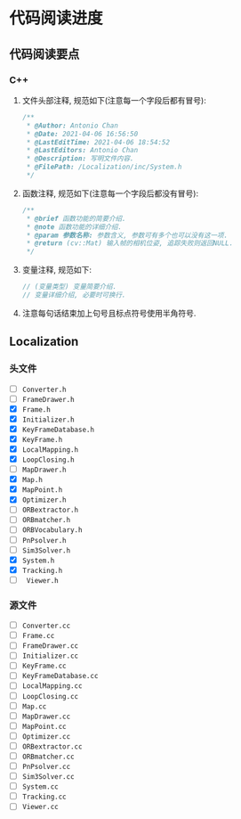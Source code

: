 # 代码阅读进度

## 代码阅读要点

### C++

1. 文件头部注释, 规范如下(注意每一个字段后都有冒号):

   ```c++
   /**
    * @Author: Antonio Chan
    * @Date: 2021-04-06 16:56:50
    * @LastEditTime: 2021-04-06 18:54:52
    * @LastEditors: Antonio Chan
    * @Description: 写明文件内容.
    * @FilePath: /Localization/inc/System.h
    */
   ```

2. 函数注释, 规范如下(注意每一个字段后都没有冒号):

   ```c++
   /**
    * @brief 函数功能的简要介绍.
    * @note 函数功能的详细介绍.
    * @param 参数名称: 参数含义, 参数可有多个也可以没有这一项.
    * @return (cv::Mat) 输入帧的相机位姿, 追踪失败则返回NULL.
    */
   ```

3. 变量注释, 规范如下:

   ```c++
   // (变量类型) 变量简要介绍.
   // 变量详细介绍, 必要时可换行.
   ```

4. 注意每句话结束加上句号且标点符号使用半角符号.

## Localization

### 头文件

- [ ] `Converter.h`
- [ ] `FrameDrawer.h`
- [x] `Frame.h`
- [x] `Initializer.h`
- [x] `KeyFrameDatabase.h`
- [x] `KeyFrame.h`
- [x] `LocalMapping.h`
- [x] `LoopClosing.h`
- [ ] `MapDrawer.h`
- [x] `Map.h`
- [x] `MapPoint.h`
- [x] `Optimizer.h`
- [ ] `ORBextractor.h`
- [ ] `ORBmatcher.h`
- [ ] `ORBVocabulary.h`
- [ ] `PnPsolver.h`
- [ ] `Sim3Solver.h`
- [x] `System.h`
- [x] `Tracking.h`
- [ ] ` Viewer.h`

### 源文件

- [ ] `Converter.cc`
- [ ] `Frame.cc`
- [ ] `FrameDrawer.cc`
- [ ] `Initializer.cc`
- [ ] `KeyFrame.cc`
- [ ] `KeyFrameDatabase.cc`
- [ ] `LocalMapping.cc`
- [ ] `LoopClosing.cc`
- [ ] `Map.cc`
- [ ] `MapDrawer.cc`
- [ ] `MapPoint.cc`
- [ ] `Optimizer.cc`
- [ ] `ORBextractor.cc`
- [ ] `ORBmatcher.cc`
- [ ] `PnPsolver.cc`
- [ ] `Sim3Solver.cc`
- [ ] `System.cc`
- [ ] `Tracking.cc`
- [ ] `Viewer.cc`